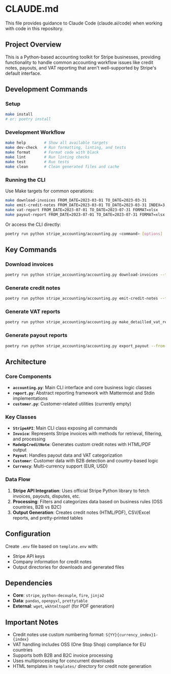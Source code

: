 # CLAUDE.md

This file provides guidance to Claude Code (claude.ai/code) when working with code in this repository.

## Project Overview

This is a Python-based accounting toolkit for Stripe businesses, providing functionality to handle common accounting workflow issues like credit notes, payouts, and VAT reporting that aren't well-supported by Stripe's default interface.

## Development Commands

### Setup
```bash
make install
# or: poetry install
```

### Development Workflow
```bash
make help        # Show all available targets
make dev-check   # Run formatting, linting, and tests
make format      # Format code with black
make lint        # Run linting checks
make test        # Run tests
make clean       # Clean generated files and cache
```

### Running the CLI
Use Make targets for common operations:
```bash
make download-invoices FROM_DATE=2023-03-01 TO_DATE=2023-03-31
make emit-credit-notes FROM_DATE=2023-03-01 TO_DATE=2023-03-31 INDEX=3 CURRENCY=eur ISSUE_DATE=2023-03-31
make vat-report FROM_DATE=2023-07-01 TO_DATE=2023-07-31 FORMAT=xlsx
make payout-report FROM_DATE=2023-07-01 TO_DATE=2023-07-31 FORMAT=xlsx
```

Or access the CLI directly:
```bash
poetry run python stripe_accounting/accounting.py <command> [options]
```

## Key Commands

### Download invoices
```bash
poetry run python stripe_accounting/accounting.py download-invoices --from-datetime 2023-03-01 --until-datetime 2023-03-31
```

### Generate credit notes
```bash
poetry run python stripe_accounting/accounting.py emit-credit-notes --from-datetime 2023-03-01 --until-datetime 2023-03-31 --first-index-cn 3 --currency-iso-code eur --include-open 1 --issued-date-credit-note 2023-03-31
```

### Generate VAT reports
```bash
poetry run python stripe_accounting/accounting.py make_detailled_vat_report --from-datetime 2023-07-01 --until-datetime 2023-07-31 --output-extension xlsx
```

### Generate payout reports
```bash
poetry run python stripe_accounting/accounting.py export_payout --from-datetime 2023-07-01 --until-datetime 2023-07-31 --output-extension xlsx
```

## Architecture

### Core Components

- **`accounting.py`**: Main CLI interface and core business logic classes
- **`report.py`**: Abstract reporting framework with Mattermost and Stdin implementations
- **`customer.py`**: Customer-related utilities (currently empty)

### Key Classes

- **`StripeAPI`**: Main CLI class exposing all commands
- **`Invoice`**: Represents Stripe invoices with methods for retrieval, filtering, and processing
- **`MadeUpCreditNote`**: Generates custom credit notes with HTML/PDF output
- **`Payout`**: Handles payout data and VAT categorization
- **`Customer`**: Customer data with B2B detection and country-based logic
- **`Currency`**: Multi-currency support (EUR, USD)

### Data Flow

1. **Stripe API Integration**: Uses official Stripe Python library to fetch invoices, payouts, disputes, etc.
2. **Processing**: Filters and categorizes data based on business rules (OSS countries, B2B vs B2C)
3. **Output Generation**: Creates credit notes (HTML/PDF), CSV/Excel reports, and pretty-printed tables

## Configuration

Create `.env` file based on `template.env` with:
- Stripe API keys
- Company information for credit notes
- Output directories for downloads and generated files

## Dependencies

- **Core**: `stripe`, `python-decouple`, `fire`, `jinja2`
- **Data**: `pandas`, `openpyxl`, `prettytable`
- **External**: `wget`, `wkhtmltopdf` (for PDF generation)

## Important Notes

- Credit notes use custom numbering format: `S{YY}{currency_index}1-{index}`
- VAT handling includes OSS (One Stop Shop) compliance for EU countries
- Supports both B2B and B2C invoice processing
- Uses multiprocessing for concurrent downloads
- HTML templates in `templates/` directory for credit note generation